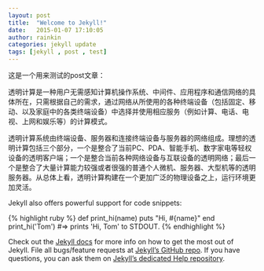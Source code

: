```yaml
---
layout: post
title:  "Welcome to Jekyll!"
date:   2015-01-07 17:10:05
author: rainkin
categories: jekyll update
tags: [jekyll , post , test]
---
```

这是一个用来测试的post文章：

透明计算是一种用户无需感知计算机操作系统、中间件、应用程序和通信网络的具体所在，只需根据自己的需求，通过网络从所使用的各种终端设备（包括固定、移动、以及家庭中的各类终端设备）中选择并使用相应服务（例如计算、电话、电视、上网和娱乐等）的计算模式。

透明计算系统由终端设备、服务器和连接终端设备与服务器的网络组成。理想的透明计算包括三个部分，一个是整合了当前PC、PDA、智能手机、数字家电等轻权设备的透明客户端；一个是整合当前各种网络设备与互联设备的透明网络；最后一个是整合了大量计算能力较强或者很强的普通个人微机、服务器、大型机等的透明服务器。从总体上看，透明计算构建在一个更加广泛的物理设备之上，运行环境更加灵活。

Jekyll also offers powerful support for code snippets:

{% highlight ruby %}
def print_hi(name)
  puts "Hi, #{name}"
end
print_hi('Tom')
#=> prints 'Hi, Tom' to STDOUT.
{% endhighlight %}

Check out the [Jekyll docs][jekyll] for more info on how to get the most out of Jekyll. File all bugs/feature requests at [Jekyll’s GitHub repo][jekyll-gh]. If you have questions, you can ask them on [Jekyll’s dedicated Help repository][jekyll-help].

[jekyll]:      http://jekyllrb.com
[jekyll-gh]:   https://github.com/jekyll/jekyll
[jekyll-help]: https://github.com/jekyll/jekyll-help
